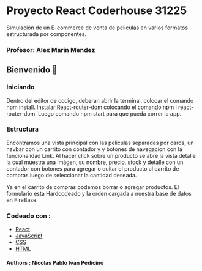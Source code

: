 # Proyecto React Coderhouse  31225

Simulación de un E-commerce de venta de peliculas en varios formatos estructurada por componentes.

### Profesor: Alex Marin Mendez 

## Bienvenido 👋

### Iniciando

Dentro del editor de codigo, deberan abrir la terminal, colocar el comando npm install.
Instalar React-router-dom colocando el comando npm i react-router-dom. Luego comando npm start para que pueda correr la app.

### Estructura 

Encontramos una vista principal con las peliculas separadas por cards, un navbar con un carrito con contador y y botones de navegacion con la funcionalidad Link. Al hacer click sobre un producto se abre la vista detalle la cual muestra una imágen, su nombre, precio, stock y detalle con un contador con botones para agregar o quitar el producto al carrito de compras luego de seleccionar la cantidad deseada.

Ya en el carrito de compras podemos borrar o agregar productos. El formulario esta Hardcodeado y la orden cargada a nuestra base de datos en FireBase.

### Codeado con :
 - [React](https://es.reactjs.org/)
 - [JavaScript](https://developer.mozilla.org/es/docs/Web/JavaScript)
 - [CSS](https://developer.mozilla.org/es/docs/Web/CSS)
 - [HTML](https://developer.mozilla.org/es/docs/Web/HTML)


#### Authors : Nicolas Pablo Ivan Pedicino
